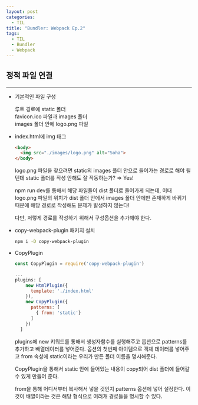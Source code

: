```yaml
---
layout: post
categories:
  - TIL
title: "Bundler: Webpack Ep.2"
tags:
  - TIL
  - Bundler
  - Webpack
---
```


## __정적 파일 연결__
---

- 기본적인 파일 구성
  
  루트 경로에 static 폴더  
  favicon.ico 파일과 images 폴더  
  images 폴더 안에 logo.png 파일 
  
- index.html에 img 태그
  
  ```html
  <body>
    <img src="./images/logo.png" alt="Soha">
  </body>
  ```
  
  logo.png 파일을 찾으려면 static의 images 폴더 안으로 들어가는 경로로 해야 될텐데 static 폴더를 작성 안해도 잘 작동하는가? ⇒ Yes!
  
  npm run dev를 통해서 해당 파일들이 dist 폴더로 들어가게 되는데, 이때 logo.png 파일의 위치가 dist 폴더 안에서 images 폴더 안에만 존재하게 바뀌기 때문에 해당 경로로 작성해도 문제가 발생하지 않는다!
  
  다만, 저렇게 경로를 작성하기 위해서 구성옵션을 추가해야 한다.
    
- copy-webpack-plugin 패키지 설치
    
  ```bash
  npm i -D copy-webpack-plugin
  ```
    
- CopyPlugin
  
  ```jsx
  const CopyPlugin = require('copy-webpack-plugin')
  
  ...
  plugins: [
      new HtmlPlugin({
        template: './index.html'
      }),
      new CopyPlugin({
        patterns: [
          { from: 'static'}
        ]
      })
    ]
  ```
  
  plugins에 new 키워드를 통해서 생성자함수를 실행해주고 옵션으로 patterns를 추가하고 배열데이터를 넣어준다. 옵션의 첫번째 아이템으로 객체 데이터를 넣어주고 from 속성에 static이라는 우리가 만든 폴더 이름을 명시해준다.
  
  CopyPlugin을 통해서 static 안에 들어있는 내용이 copy되어 dist 폴더에 들어갈 수 있게 만들어 준다.
  
  from을 통해 어디서부터 복사해서 넣을 것인지 patterns 옵션에 넣어 설정한다. 이것이 배열이라는 것은 해당 형식으로 여러개 경로들을 명시할 수 있다.
